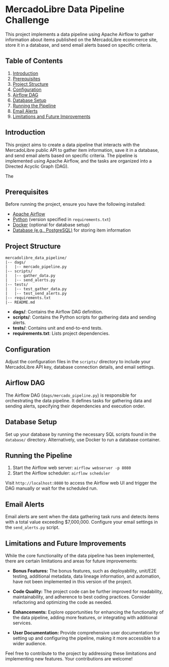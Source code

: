 # MercadoLibre Data Pipeline Challenge

This project implements a data pipeline using Apache Airflow to gather information about items published on the MercadoLibre ecommerce site, store it in a database, and send email alerts based on specific criteria.

## Table of Contents
1. [Introduction](#introduction)
2. [Prerequisites](#prerequisites)
3. [Project Structure](#project-structure)
4. [Configuration](#configuration)
5. [Airflow DAG](#airflow-dag)
6. [Database Setup](#database-setup)
7. [Running the Pipeline](#running-the-pipeline)
8. [Email Alerts](#email-alerts)
9. [Limitations and Future Improvements](#limitations-and-future-improvements)

## Introduction

This project aims to create a data pipeline that interacts with the MercadoLibre public API to gather item information, save it in a database, and send email alerts based on specific criteria. The pipeline is implemented using Apache Airflow, and the tasks are organized into a Directed Acyclic Graph (DAG).

The 

## Prerequisites

Before running the project, ensure you have the following installed:

- [Apache Airflow](https://airflow.apache.org/)
- [Python](https://www.python.org/) (version specified in `requirements.txt`)
- [Docker](https://www.docker.com/) (optional for database setup)
- [Database (e.g., PostgreSQL)](https://www.postgresql.org/) for storing item information

## Project Structure

```
mercadolibre_data_pipeline/
|-- dags/
|   |-- mercado_pipeline.py
|-- scripts/
|   |-- gather_data.py
|   |-- send_alerts.py
|-- tests/
|   |-- test_gather_data.py
|   |-- test_send_alerts.py
|-- requirements.txt
|-- README.md
```

- **dags/**: Contains the Airflow DAG definition.
- **scripts/**: Contains the Python scripts for gathering data and sending alerts.
- **tests/**: Contains unit and end-to-end tests.
- **requirements.txt**: Lists project dependencies.

## Configuration

Adjust the configuration files in the `scripts/` directory to include your MercadoLibre API key, database connection details, and email settings.

## Airflow DAG

The Airflow DAG (`dags/mercado_pipeline.py`) is responsible for orchestrating the data pipeline. It defines tasks for gathering data and sending alerts, specifying their dependencies and execution order.

## Database Setup

Set up your database by running the necessary SQL scripts found in the `database/` directory. Alternatively, use Docker to run a database container.

## Running the Pipeline

1. Start the Airflow web server: `airflow webserver -p 8080`
2. Start the Airflow scheduler: `airflow scheduler`

Visit `http://localhost:8080` to access the Airflow web UI and trigger the DAG manually or wait for the scheduled run.

## Email Alerts

Email alerts are sent when the data gathering task runs and detects items with a total value exceeding $7,000,000. Configure your email settings in the `send_alerts.py` script.

## Limitations and Future Improvements

While the core functionality of the data pipeline has been implemented, there are certain limitations and areas for future improvements:

- **Bonus Features:** The bonus features, such as deployability, unit/E2E testing, additional metadata, data lineage information, and automation, have not been implemented in this version of the project.

- **Code Quality:** The project code can be further improved for readability, maintainability, and adherence to best coding practices. Consider refactoring and optimizing the code as needed.

- **Enhancements:** Explore opportunities for enhancing the functionality of the data pipeline, adding more features, or integrating with additional services.

- **User Documentation:** Provide comprehensive user documentation for setting up and configuring the pipeline, making it more accessible to a wider audience.

Feel free to contribute to the project by addressing these limitations and implementing new features. Your contributions are welcome!

